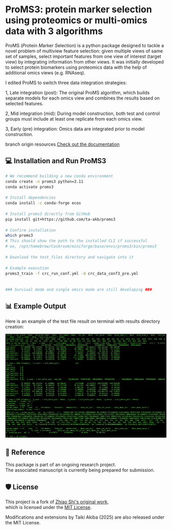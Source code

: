 # ProMS3: protein marker selection using proteomics or multi-omics data with 3 algorithms

ProMS (*Pro*tein *M*arker *S*election) is a python package designed to tackle a novel problem of multiview
feature selection: given multiple views of same set of samples,
select important features from one view of interest (target view) by integrating
information from other views. It was initially developed to select protein
biomarkers using proteomics data with the help of additional omics views
(e.g. RNAseq).


I edited ProMS to switch three data integration strategies:

1, Late integration (post): The original ProMS algorithm, 
  which builds separate models for each omics view and combines the results based on selected features.

2, Mid integration (mid): During model construction,
  both test and control groups must include at least one replicate from each omics view.

3, Early (pre) integration: Omics data are integrated prior to model construction.


branch origin resources
[Check out the documentation](http://docs.zhang-lab.org/proms/)



## 💻 Installation and Run ProMS3
</code></pre>
```bash
# We recommend building a new conda environment
conda create -n proms3 python=3.11
conda activate proms3

# Install dependencies
conda install -c conda-forge ecos

# Install proms3 directly from GitHub
pip install git+https://github.com/ta-akb/proms3

# Confirm installation
which proms3
# This should show the path to the installed CLI if successful
# ex, /opt/homebrew/Caskroom/miniforge/base/envs/proms3/bin/proms3

# Download the test_files directory and navigate into it

# Example execution
proms3_train -f crc_run_conf.yml -d crc_data_conf3_pre.yml


### Survival mode and single omics mode are still developing ###
```
</code></pre>

## 📊 Example Output

Here is an example of the test file result on terminal with results directory creation:

![UMAP result](docs/images/results.png)


## 📄 Reference

This package is part of an ongoing research project.  
The associated manuscript is currently being prepared for submission.


## 🛡 License

This project is a fork of [Zhiao Shi's original work](https://github.com/zhiao/proms),  
which is licensed under the [MIT License](LICENSE).

Modifications and extensions by Taiki Akiba (2025) are also released under the MIT License.



